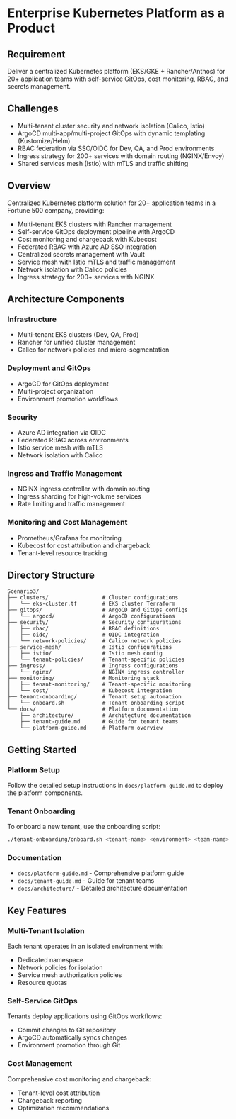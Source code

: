 # Enterprise Kubernetes Platform as a Product

## Requirement

Deliver a centralized Kubernetes platform (EKS/GKE + Rancher/Anthos) for 20+ application teams with self-service GitOps, cost monitoring, RBAC, and secrets management.

## Challenges

- Multi-tenant cluster security and network isolation (Calico, Istio)
- ArgoCD multi-app/multi-project GitOps with dynamic templating (Kustomize/Helm)
- RBAC federation via SSO/OIDC for Dev, QA, and Prod environments
- Ingress strategy for 200+ services with domain routing (NGINX/Envoy)
- Shared services mesh (Istio) with mTLS and traffic shifting

## Overview

Centralized Kubernetes platform solution for 20+ application teams in a Fortune 500 company, providing:

- Multi-tenant EKS clusters with Rancher management
- Self-service GitOps deployment pipeline with ArgoCD
- Cost monitoring and chargeback with Kubecost
- Federated RBAC with Azure AD SSO integration
- Centralized secrets management with Vault
- Service mesh with Istio mTLS and traffic management
- Network isolation with Calico policies
- Ingress strategy for 200+ services with NGINX

## Architecture Components

### Infrastructure

- Multi-tenant EKS clusters (Dev, QA, Prod)
- Rancher for unified cluster management
- Calico for network policies and micro-segmentation

### Deployment and GitOps

- ArgoCD for GitOps deployment
- Multi-project organization
- Environment promotion workflows

### Security

- Azure AD integration via OIDC
- Federated RBAC across environments
- Istio service mesh with mTLS
- Network isolation with Calico

### Ingress and Traffic Management

- NGINX ingress controller with domain routing
- Ingress sharding for high-volume services
- Rate limiting and traffic management

### Monitoring and Cost Management

- Prometheus/Grafana for monitoring
- Kubecost for cost attribution and chargeback
- Tenant-level resource tracking

## Directory Structure

```
Scenario3/
├── clusters/                 # Cluster configurations
│   └── eks-cluster.tf        # EKS cluster Terraform
├── gitops/                   # ArgoCD and GitOps configs
│   └── argocd/               # ArgoCD configurations
├── security/                 # Security configurations
│   ├── rbac/                 # RBAC definitions
│   ├── oidc/                 # OIDC integration
│   └── network-policies/     # Calico network policies
├── service-mesh/             # Istio configurations
│   ├── istio/                # Istio mesh config
│   └── tenant-policies/      # Tenant-specific policies
├── ingress/                  # Ingress configurations
│   └── nginx/                # NGINX ingress controller
├── monitoring/               # Monitoring stack
│   ├── tenant-monitoring/    # Tenant-specific monitoring
│   └── cost/                 # Kubecost integration
├── tenant-onboarding/        # Tenant setup automation
│   └── onboard.sh            # Tenant onboarding script
└── docs/                     # Platform documentation
    ├── architecture/         # Architecture documentation
    ├── tenant-guide.md       # Guide for tenant teams
    └── platform-guide.md     # Platform overview
```

## Getting Started

### Platform Setup

Follow the detailed setup instructions in `docs/platform-guide.md` to deploy the platform components.

### Tenant Onboarding

To onboard a new tenant, use the onboarding script:

```bash
./tenant-onboarding/onboard.sh <tenant-name> <environment> <team-name> [cost-center] [department]
```

### Documentation

- `docs/platform-guide.md` - Comprehensive platform guide
- `docs/tenant-guide.md` - Guide for tenant teams
- `docs/architecture/` - Detailed architecture documentation

## Key Features

### Multi-Tenant Isolation

Each tenant operates in an isolated environment with:

- Dedicated namespace
- Network policies for isolation
- Service mesh authorization policies
- Resource quotas

### Self-Service GitOps

Tenants deploy applications using GitOps workflows:

- Commit changes to Git repository
- ArgoCD automatically syncs changes
- Environment promotion through Git

### Cost Management

Comprehensive cost monitoring and chargeback:

- Tenant-level cost attribution
- Chargeback reporting
- Optimization recommendations
